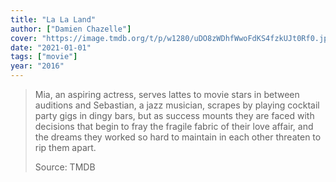 ```yaml
---
title: "La La Land"
author: ["Damien Chazelle"]
cover: "https://image.tmdb.org/t/p/w1280/uDO8zWDhfWwoFdKS4fzkUJt0Rf0.jpg"
date: "2021-01-01"
tags: ["movie"]
year: "2016"
---
```


> Mia, an aspiring actress, serves lattes to movie stars in between auditions and Sebastian, a jazz musician, scrapes by playing cocktail party gigs in dingy bars, but as success mounts they are faced with decisions that begin to fray the fragile fabric of their love affair, and the dreams they worked so hard to maintain in each other threaten to rip them apart.
>
> Source: TMDB
